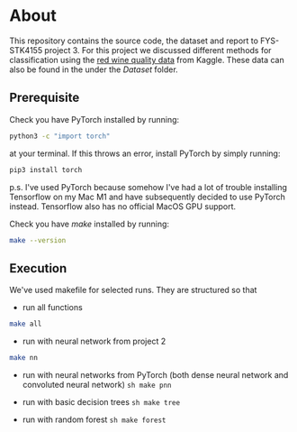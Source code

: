 # About
This repository contains the source code, the dataset and report to FYS-STK4155 project 3.
For this project we discussed different methods for classification using the [red wine quality data](https://www.kaggle.com/datasets/uciml/red-wine-quality-cortez-et-al-2009?resource=download) from Kaggle. These data can also be found in the under the *Dataset* folder.

## Prerequisite
Check you have PyTorch installed by running:
```sh
python3 -c "import torch"
```
at your terminal.
If this throws an error, install PyTorch by simply running:
```sh
pip3 install torch
```
p.s. I've used PyTorch because somehow I've had a lot of trouble installing Tensorflow on my Mac M1 and have subsequently decided to use PyTorch instead. Tensorflow also has no official MacOS GPU support.

Check you have *make* installed by running:
```sh
make --version
```

## Execution
We've used makefile for selected runs. They are structured so that
- run all functions
```sh
make all
```
- run with neural network from project 2
```sh
make nn
```
- run with neural networks from PyTorch (both dense neural network and convoluted neural network)
`sh
make pnn
`

- run with basic decision trees
`sh
make tree
`

- run with random forest
`sh
make forest
`



